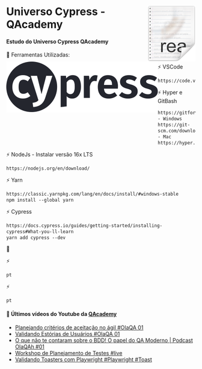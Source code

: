# <img src="icon.png" align="right" />
# <img src="LogoCypress.png" align="left" />

# Universo Cypress - QAcademy
<h4>Estudo do Universo Cypress QAcademy</h4>

🧰 Ferramentas Utilizadas:<br>

   ⚡ VSCode<br>
   
    https://code.visualstudio.com/download

   ⚡ Hyper e GitBash<br>

    https://gitforwindows.org/ - Windows
    https://git-scm.com/download/mac - Mac
    https://hyper.is/plugins

   ⚡ NodeJs - Instalar versão 16x LTS<br>

    https://nodejs.org/en/download/

   ⚡ Yarn <br>

    https://classic.yarnpkg.com/lang/en/docs/install/#windows-stable
    npm install --global yarn

   ⚡ Cypress <br>
    
    https://docs.cypress.io/guides/getting-started/installing-cypress#What-you-ll-learn
    yarn add cypress --dev
    

🧰 <br>

   ⚡ <br>

    pt

   ⚡ <br>

    pt
    
#### 🧰 Últimos vídeos do Youtube da [QAcademy](https://github.com/weareqacademy)
<!-- YOUTUBE:START -->
- [Planejando critérios de aceitação no ágil #OlaQA 01](https://www.youtube.com/watch?v=mmhaUc2bWCA)
- [Validando Estórias de Usuários #OlaQA 01](https://www.youtube.com/watch?v=DXb_BlXPZdU)
- [O que não te contaram sobre o BDD!  O papel do QA Moderno | Podcast OlaQAh #01](https://www.youtube.com/watch?v=xpDhQzGnCdQ)
- [Workshop de Planejamento de Testes #live](https://www.youtube.com/watch?v=PxO-clXRCpM)
- [Validando Toasters com Playwright #Playwright #Toast](https://www.youtube.com/watch?v=49YFO4ppvt0)
<!-- YOUTUBE:END -->
